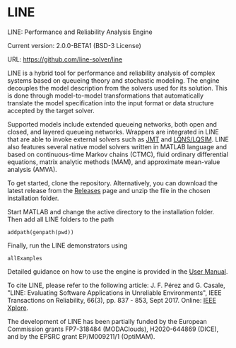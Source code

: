 # LINE
LINE: Performance and Reliability Analysis Engine

Current version: 2.0.0-BETA1 (BSD-3 License)

URL: https://github.com/line-solver/line

LINE is a hybrid tool for performance and reliability analysis of complex systems based on queueing theory and stochastic modeling. The engine decouples the model description from the solvers used for its solution. This is done through model-to-model transformations that automatically translate the model specification into the input format or data structure accepted by the target solver.

Supported models include extended queueing networks, both open and closed, and layered queueing networks. Wrappers are integrated in LINE that are able to invoke external solvers such as [JMT](http://jmt.sourceforge.net/) and [LQNS/LQSIM](http://www.sce.carleton.ca/rads/lqns/lqn-documentation/). LINE also features several native model solvers written in MATLAB language and based on continuous-time Markov chains (CTMC), fluid ordinary differential equations, matrix analytic methods (MAM), and approximate mean-value analysis (AMVA). 

To get started, clone the repository. Alternatively, you can download the latest release from the [Releases](https://github.com/line-solver/line/releases) page and unzip the file in the chosen installation folder.

Start MATLAB and change the active directory to the installation folder. Then add all LINE folders to the path
```
addpath(genpath(pwd))
```
Finally, run the LINE demonstrators using
```
allExamples
```
Detailed guidance on how to use the engine is provided in the [User Manual](https://github.com/line-solver/line/raw/master/doc/LINE.pdf).

To cite LINE, please refer to the following article: J. F. Pérez and G. Casale, "LINE: Evaluating Software Applications in Unreliable Environments", IEEE Transactions on Reliability, 66(3), pp. 837 - 853, Sept 2017. Online: [IEEE Xplore](http://ieeexplore.ieee.org/document/7843645/).

The development of LINE has been partially funded by the European Commission grants FP7-318484 (MODAClouds), H2020-644869 (DICE), and by the EPSRC grant EP/M009211/1 (OptiMAM).
